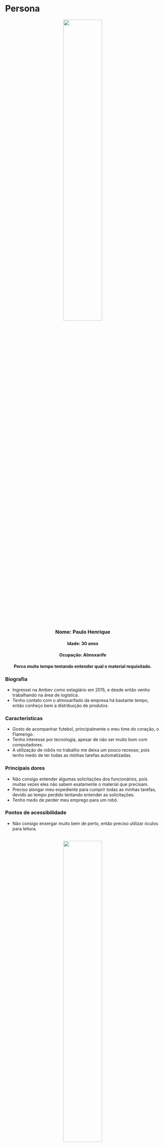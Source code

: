 # Persona

<div style={{backgroundColor:"#E9DCC9", color:"#000"}}>
    <center style={{paddingTop:"30px", marginLeft:"10px", marginRight:"10px"}}>
        <img width="50%" style={{borderRadius:"15px"}} src="https://tewbhv.vtexassets.com/arquivos/ids/230832-800-auto?v=638300589062300000&width=800&height=auto&aspect=true"/>
        <h3>
            Nome: Paulo Henrique
        </h3>
        <h4>
            Idade: 30 anos
        </h4>
        <h4>
            Ocupação: Almoxarife
        </h4>
        <h4>
            <strong> 
                Perco muito tempo tentando entender qual o material requisitado.
            </strong>
        </h4>
    </center>
    <div style={{marginLeft:"10px", paddingBottom:"30px", marginRight:"10px"}}>
        <h3>
            Biografia
        </h3>
        <ul>
            <li>
                Ingressei na Ambev como estagiário em 2015, e desde então venho trabalhando na área de logística.
            </li>
            <li>
                Tenho contato com o almoxarifado da empresa há bastante tempo, então conheço bem a distribuição de produtos.
            </li>
        </ul>
        <h3>
            Características
        </h3>
        <ul>
            <li>
                Gosto de acompanhar futebol, principalmente o meu time do coração, o Flamengo.
            </li>
            <li>
                Tenho interesse por tecnologia, apesar de não ser muito bom com computadores.
            </li>
            <li>
                A utilização de robôs no trabalho me deixa um pouco receoso, pois tenho medo de ter todas as minhas tarefas automatizadas.
            </li>
        </ul>
        <h3>
            Principais dores
        </h3>
        <ul>
            <li>
                Não consigo entender algumas solicitações dos funcionários, pois muitas vezes eles não sabem exatamente o material que precisam.
            </li>
            <li>
                Preciso alongar meu expediente para cumprir todas as minhas tarefas, devido ao tempo perdido tentando entender as solicitações.
            </li>
            <li>
                Tenho medo de perder meu emprego para um robô.
            </li>
        </ul>
        <h3>
            Pontos de acessibilidade
        </h3>
        <ul>
            <li>
                Não consigo enxergar muito bem de perto, então preciso utilizar óculos para leitura.
            </li>
        </ul>
    </div>
</div>
<br/>
<div style={{backgroundColor:"#88D1F1", color:"#000"}}>
    <center style={{paddingTop:"30px", marginLeft:"10px", marginRight:"10px"}}>
        <img width="50%" style={{borderRadius:"15px"}} src="https://img.freepik.com/fotos-premium/homem-feliz-e-confiante-em-t-shirt-cinza-em-branco_39688-4025.jpg?size=626&ext=jpg"/>
        <h3>
            Nome: João Pedro
        </h3>
        <h4>
            Idade: 24 anos
        </h4>
        <h4>
            Ocupação: Técnico de manutenção
        </h4>
        <h4>
            <strong> 
                Não consigo encontrar o material que preciso.
            </strong>
        </h4>
    </center>
    <div style={{marginLeft:"10px", paddingBottom:"30px", marginRight:"10px"}}>
        <h3>
            Biografia
        </h3>
        <ul>
            <li>
                Nasci no interior de São Paulo, e me mudei para a capital para estudar.
            </li>
            <li>
                Ingressei na Ambev há menos de um ano, e não conheço muito da estrutura da empresa.
            </li>
            <li>
                Essa é a minha primeira experiência em uma empresa de grande porte, então ainda estou me adaptando, principalmente com o setor de logística.
            </li>
        </ul>
        <h3>
            Características
        </h3>
        <ul>
            <li>
                Sou um pouco impaciente, e não gosto de perder tempo.
            </li>
            <li>
                Não tenho costume de utilizar computadores, então não sou muito bom com tecnologia.
            </li>
        </ul>
        <h3>
            Principais dores
        </h3>
        <ul>
            <li>
                Ainda não consigo me localizar muito bem dentro da empresa, então não consigo encontrar o almoxarifado.
            </li>
            <li>
                Em algumas vezes, não sei exatamente o material que preciso, então não consigo encontrar o produto.
            </li>
        </ul>
        <h3>
            Pontos de acessibilidade
        </h3>
        <ul>
            <li>
                Tenho dificuldades em lidar com uma linguagem muito formal.
            </li>
            <li>
                Devido ao trabalho bastante barulhento por anos, não consigo ouvir muito bem.
            </li>
        </ul>
    </div>
</div>